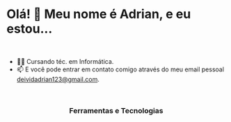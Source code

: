 # Olá! 👋 Meu nome é Adrian, e eu estou...

<br />

- 👨‍💻 Cursando téc. em Informática.
- 📫 E você pode entrar em contato comigo através do meu email pessoal deividadrian123@gmail.com.

<br />

<h3 align="center">Ferramentas e Tecnologias</h3>
<br />
